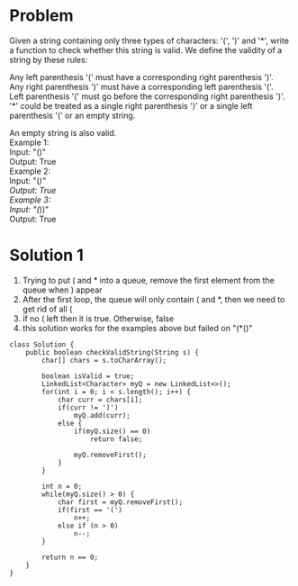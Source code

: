 # Problem
Given a string containing only three types of characters: '(', ')' and '*', write a function to check whether this string is valid. We define the validity of a string by these rules:

Any left parenthesis '(' must have a corresponding right parenthesis ')'.  
Any right parenthesis ')' must have a corresponding left parenthesis '('.  
Left parenthesis '(' must go before the corresponding right parenthesis ')'.  
'*' could be treated as a single right parenthesis ')' or a single left parenthesis '(' or an empty string.  

An empty string is also valid.  
Example 1:  
Input: "()"  
Output: True  
Example 2:  
Input: "(*)"  
Output: True  
Example 3:  
Input: "(*))"  
Output: True  


# Solution 1
1. Trying to put ( and * into a queue, remove the first element from the queue when ) appear
2. After the first loop, the queue will only contain ( and *, then we need to get rid of all (
3. if no ( left then it is true. Otherwise, false
4. this solution works for the examples above but failed on 
"(*()"

```
class Solution {
    public boolean checkValidString(String s) {
        char[] chars = s.toCharArray();
        
        boolean isValid = true;
        LinkedList<Character> myQ = new LinkedList<>();
        for(int i = 0; i < s.length(); i++) {
            char curr = chars[i];
            if(curr != ')')
                myQ.add(curr);
            else {
                if(myQ.size() == 0)
                    return false;

                myQ.removeFirst();
            }
        }
        
        int n = 0;
        while(myQ.size() > 0) {
            char first = myQ.removeFirst();
            if(first == '(')
                n++;
            else if (n > 0)
                n--;
        }
        
        return n == 0;
    }
}
```
